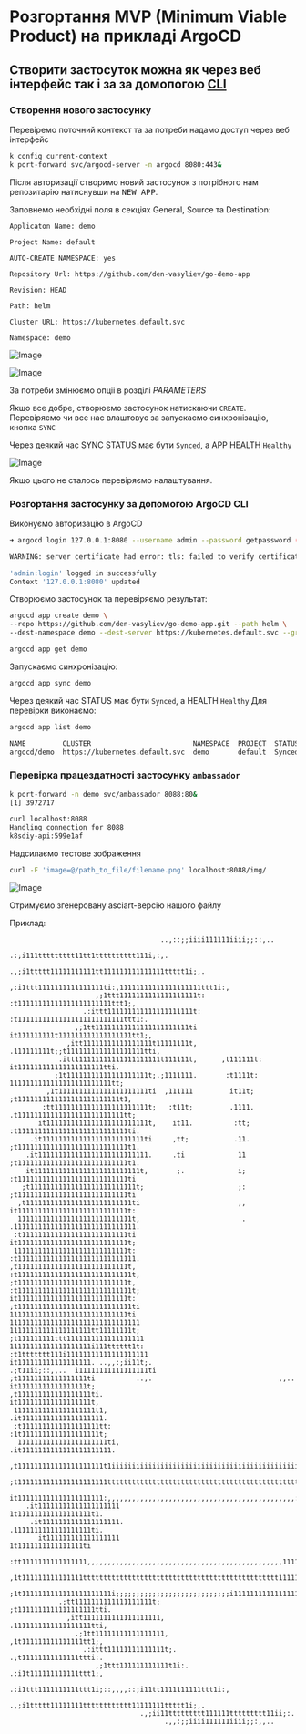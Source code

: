 # Розгортання MVP (Minimum Viable Product) на прикладі ArgoCD

## Створити застосуток можна як через веб інтерфейс так і за за домопогою [CLI](#розгортання-застосунку-за-допомогою-argocd-cli)

### Створення нового застосунку

Перевіремо поточний контекст та за потреби надамо доступ через веб інтерфейс

```sh
k config current-context
k port-forward svc/argocd-server -n argocd 8080:443& 
```
Після авторизації створимо новий застосунок з потрібного нам репозитарію натиснувши на <kbd>NEW APP</kbd>.

Заповнемо необхідні поля в секціях General, Source та Destination:

    Applicaton Name: demo

    Project Name: default

    AUTO-CREATE NAMESPACE: yes

    Repository Url: https://github.com/den-vasyliev/go-demo-app

    Revision: HEAD

    Path: helm

    Cluster URL: https://kubernetes.default.svc

    Namespace: demo

![Image](img/argocd_general.png)

![Image](img/argocd_src_dst.png)

За потреби змінюємо опціі в розділі *PARAMETERS*

Якщо все добре, створюємо застосунок натискаючи `CREATE`.
Перевіряємо чи все нас влаштовує за запускаємо синхронізацію, кнопка `SYNC`

Через деякий час SYNC STATUS має бути `Synced`, а APP HEALTH `Healthy`

![Image](img/argocd_status.png)

Якщо цього не сталось перевіряємо налаштування.

### Розгортання застосунку за допомогою ArgoCD CLI

Виконуємо авторизацію в ArgoCD

```sh
➜ argocd login 127.0.0.1:8080 --username admin --password getpassword (argocd admin initial-password -n argocd)

WARNING: server certificate had error: tls: failed to verify certificate: x509: certificate signed by unknown authority. Proceed insecurely (y/n)? y

'admin:login' logged in successfully
Context '127.0.0.1:8080' updated
```
Створюємо застосунок та перевіряємо результат:

```sh
argocd app create demo \
--repo https://github.com/den-vasyliev/go-demo-app.git --path helm \
--dest-namespace demo --dest-server https://kubernetes.default.svc --grpc-web

argocd app get demo
```
Запускаємо синхронізацію:

```sh
argocd app sync demo 
```
Через деякий час STATUS має бути `Synced`, а HEALTH `Healthy`
Для перевірки виконаємо:

```sh
argocd app list demo

NAME         CLUSTER                         NAMESPACE  PROJECT  STATUS  HEALTH   SYNCPOLICY  CONDITIONS  REPO                                         PATH  TARGET
argocd/demo  https://kubernetes.default.svc  demo       default  Synced  Healthy  <none>      <none>      https://github.com/den-vasyliev/go-demo-app  helm  HEAD
```

### Перевірка працездатності застосунку `ambassador`

```sh
k port-forward -n demo svc/ambassador 8088:80&
[1] 3972717

curl localhost:8088
Handling connection for 8088
k8sdiy-api:599e1af
```

Надсилаємо тестове зображення

```sh
curl -F 'image=@/path_to_file/filename.png' localhost:8088/img/
```
![Image](img/demo_argocd.gif)

Отримуємо згенеровану asciart-версію нашого файлу

Приклад:

```
                                     ..,::;;iiii111111iiii;;::,..                                     
                                .:;i111ttttttttt11tt1tttttttttt111i;:,.                               
                           .,;i1ttttt11111111111tt111111111111111ttttt1i;,.                           
                        ,:i1ttt1111111111111111ti:,11111111111111111111ttt1i:,                        
                     ,;1ttt1111111111111111111t:  :t11111111111111111111111ttt1;,                     
                  .:ittt111111111111111111111t:   :t11111111111111111111111111ttt1:.                  
                ,;1tt11111111111111111111111ti     it111111111t111111111111111111tt1;,                
              ,itt11111111111111111t11111111t,     .111111111t;;t1111111111111111111tti,              
            .itt111111111111111111111t111111t,      ,t111111t: it111111111111111111111tti.            
           ;1t11111111111111111111t;.;1111111.       :t1111t:  1111111111111111111111111tt;           
         ,1t1111111111111111111111ti  ,111111         it11t;   ;t1111111111111111111111111t1,         
        :tt11111111111111111111111t;   :t11t;         .1111.   .t11111111111111111111111111tt;        
       it1111111111111111111111111t,    it11.          :tt;     :t111111111111111111111111111ti.      
     .it1111111111111111111111111ti     ,tt;           .11.      ;t111111111111111111111111111t1.     
    .it111111111111111111111111111.     .ti             11        ;t111111111111111111111111111t1.    
    it11111111111111111111111111t,       ;.             i;         :t111111111111111111111111111ti    
   ;t11111111111111111111111111t;                       ;:          ;t111111111111111111111111111ti   
  ,t11111111111111111111111111ti                        ,,           it111111111111111111111111111t:  
  1111111111111111111111111111t,                         .           .111111111111111111111111111111. 
 :t11111111111111111111111111ti                                       it111111111111111111111111111t; 
 1111111111111111111111111111t:                                       :t11111111111111111111111111111.
,t111111111111111111111111111t,                                       :t1111111111111111111111111111t,
;t111111111111111111111111111t,                                       :t1111111111111111111111111111t;
it111111111111111111111111111t:                                       ;t1111111111111111111111111111ti
11111111111111111111111111111ti                                       11111111111111111111111111111111
11111111111111111111tt11111111t;                                     ;t111111111ttt1111111111111111111
11111111111111111111i111tttttt1t:                                   :t1ttttttt111i11111111111111111111
it111111111111111111. ..,,:;ii11t;.                               .;t11ii;::,,..  i11111111111111111ti
;t11111111111111111ti          ..,.                               ,,..           it11111111111111111t;
,t111111111111111111ti.                                                         it111111111111111111t,
 11111111111111111111t1,                                                      .it11111111111111111111.
 :t1111111111111111111tt:                                                    :1t1111111111111111111t; 
  1111111111111111111111ti,                                                .it1111111111111111111111. 
  ,t111111111111111111111t1iiiiiiiiiiiiiiiiiiiiiiiiiiiiiiiiiiiiiiiiiiiiiiii1t111111111111111111111t:  
   ;t1111111111111111111111tttttttttttttttttttttttttttttttttttttttttttttttt1111111111111111111111t;   
    it111111111111111111111:,,,,,,,,,,,,,,,,,,,,,,,,,,,,,,,,,,,,,,,,,,,,,,:111111111111111111111ti    
    .it11111111111111111111                                                1t111111111111111111t1.    
     .it1111111111111111111.                                              .1111111111111111111ti.     
       it111111111111111111                                                1t1111111111111111ti       
        :tt1111111111111111,,,,,,,,,,,,,,,,,,,,,,,,,,,,,,,,,,,,,,,,,,,,,,,,1111111111111111tt;        
         ,1t111111111111111tttttttttttttttttttttttttttttttttttttttttttttttt111111111111111t1,         
           ;1t1111111111111111111111i;;;;;;;;;;;;;;;;;;;;;;;;;;;;i1111111111111111111111t1;           
            .;tt1111111111111111111t;                            ;t1111111111111111111tti.            
              ,itt1111111111111111111,                          .1111111111111111111tti,              
                .;1tt11111111111111111,                        ,1t111111111111111tt1;,                
                  .:ittt11111111111111t;.                    .;t11111111111111ttti:.                  
                     ,;1ttt111111111111t1i:.              .:i1t111111111111ttt1;,                     
                        .:i1ttt1111111111ttt1i;::,,,,::;i11tt1111111111ttt1i:,                        
                           .,;i1ttttt11111111tttttttttttt11111111ttttt1i;,.                           
                                .,;ii11ttttttttt111111ttttttttt11ii;:.                                
                                      .,,:;;iiii111111iiii;;:,,..  
```
